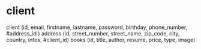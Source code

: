 # client

client (id, email, firstname, lastname, password, birthday, phone_number, #address_id )
address (id, street_number, street_name, zip_code, city, country, infos, #client_id)
books (id, title, author, resume, price, type, image)

